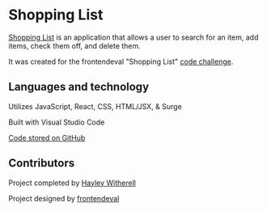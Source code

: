 # Shopping List

[Shopping List](https://shopping-list-hayleyw7.surge.sh) is an application that allows a user to search for an item, add items, check them off, and delete them.

It was created for the frontendeval "Shopping List" [code challenge](https://frontendeval.com/questions/shopping-list).

## Languages and technology

Utilizes JavaScript, React, CSS, HTML/JSX, & Surge

Built with Visual Studio Code

[Code stored on GitHub](https://github.com/hayleyw7/auddia)

## Contributors

Project completed by [Hayley Witherell](https://github.com/hayleyw7)

Project designed by [frontendeval](https://frontendeval.com)
